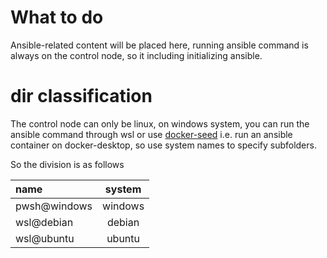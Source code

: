 
# What to do

Ansible-related content will be placed here, 
running ansible command is always on the control node,
so it including initializing ansible.


# dir classification

The control node can only be linux, on windows system, 
you can run the ansible command through wsl or use [docker-seed](https://github.com/xiaoyao9184/docker-seed) i.e. run an ansible container on docker-desktop,
so use system names to specify subfolders.

So the division is as follows

| name | system |
|:----- |:-----:|
| pwsh@windows | windows |
| wsl@debian | debian |
| wsl@ubuntu | ubuntu |
